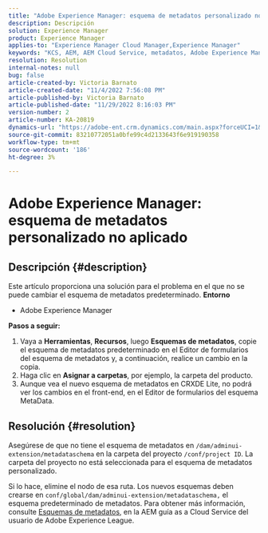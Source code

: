 ```yaml
---
title: "Adobe Experience Manager: esquema de metadatos personalizado no aplicado"
description: Descripción
solution: Experience Manager
product: Experience Manager
applies-to: "Experience Manager Cloud Manager,Experience Manager"
keywords: "KCS, AEM, AEM Cloud Service, metadatos, Adobe Experience Manager"
resolution: Resolution
internal-notes: null
bug: false
article-created-by: Victoria Barnato
article-created-date: "11/4/2022 7:56:08 PM"
article-published-by: Victoria Barnato
article-published-date: "11/29/2022 8:16:03 PM"
version-number: 2
article-number: KA-20819
dynamics-url: "https://adobe-ent.crm.dynamics.com/main.aspx?forceUCI=1&pagetype=entityrecord&etn=knowledgearticle&id=f019d5b4-7a5c-ed11-9561-6045bd006ce9"
source-git-commit: 83210772051a0bfe99c4d2133643f6e919190358
workflow-type: tm+mt
source-wordcount: '186'
ht-degree: 3%

---
```


# Adobe Experience Manager: esquema de metadatos personalizado no aplicado

## Descripción {#description}


Este artículo proporciona una solución para el problema en el que no se puede cambiar el esquema de metadatos predeterminado.
<b>Entorno</b>
- Adobe Experience Manager

<b>Pasos a seguir:</b>
1. Vaya a <b>Herramientas</b>, <b>Recursos</b>, luego <b>Esquemas de metadatos</b>, copie el esquema de metadatos predeterminado en el Editor de formularios del esquema de metadatos y, a continuación, realice un cambio en la copia.
2. Haga clic en <b>Asignar a carpetas</b>, por ejemplo, la carpeta del producto.
3. Aunque vea el nuevo esquema de metadatos en CRXDE Lite, no podrá ver los cambios en el front-end, en el Editor de formularios del esquema MetaData.



## Resolución {#resolution}


Asegúrese de que no tiene el esquema de metadatos en `/dam/adminui-extension/metadataschema` en la carpeta del proyecto `/conf/project ID`. La carpeta del proyecto no está seleccionada para el esquema de metadatos personalizado.

Si lo hace, elimine el nodo de esa ruta. Los nuevos esquemas deben crearse en `conf/global/dam/adminui-extension/metadataschema,` el esquema predeterminado de metadatos. Para obtener más información, consulte [Esquemas de metadatos](https://experienceleague.adobe.com/docs/experience-manager-cloud-service/content/assets/manage/metadata-schemas.html), en la AEM guía as a Cloud Service del usuario de Adobe Experience League.
